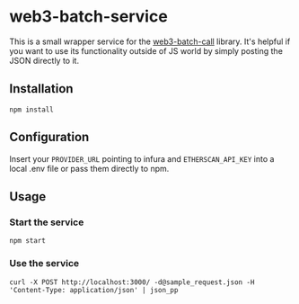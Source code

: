 # web3-batch-service
This is a small wrapper service for the [web3-batch-call](https://github.com/x48-crypto/web3-batch-call) library.
It's helpful if you want to use its functionality outside of JS world by simply posting the JSON directly to it.

## Installation
`npm install`

## Configuration
Insert your `PROVIDER_URL` pointing to infura and `ETHERSCAN_API_KEY` into a local .env file or pass them directly to npm.

## Usage

### Start the service
`npm start`

### Use the service 
`curl -X POST http://localhost:3000/ -d@sample_request.json -H 'Content-Type: application/json' | json_pp`
